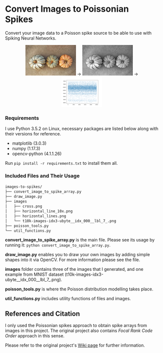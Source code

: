 # Convert Images to Poissonian Spikes

Convert your image data to a Poisson spike source to be able to use with Spiking Neural Networks.

<p align="center">
  <img src="images/pumpkins.jpeg" alt="Pumpkins-RGB" height="100">
  ->
  <img src="images/pumpkins_gray.jpeg" alt="Pumpkins-GrayScale" height="100">
  ->
  <img src="images/spikes_plot_pumpkins.png" alt="Pumpkins-SpikesPlot" height="100">
</p>


### Requirements
I use Python 3.5.2 on Linux, necessary packages are listed below along with their versions for reference.
* matplotlib (3.0.3)
* numpy (1.17.3)
* opencv-python (4.1.1.26)

Run `pip install -r requirements.txt` to install them all.

### Included Files and Their Usage
```
images-to-spikes/
├── convert_image_to_spike_array.py
├── draw_image.py
├── images
│   ├── cross.png
│   ├── horizontal_line_10x.png
│   ├── horizontal_lines.png
│   └── t10k-images-idx3-ubyte__idx_000__lbl_7_.png
├── poisson_tools.py
└── util_functions.py
```
**convert_image_to_spike_array.py** is the main file. Please see its usage by running it:  `python convert_image_to_spike_array.py`.

**draw_image.py** enables you to draw your own images by adding simple shapes into it via OpenCV. For more information please see the file.

**images** folder contains three of the images that I generated, and one example from MNIST dataset (t10k-images-idx3-ubyte__idx_000__lbl_7_.png).

**poisson_tools.py** is where the Poisson distribution modelling takes place.

**util_functions.py** includes utility functions of files and images.

## References and Citation
I only used the Poissonian spikes approach to obtain spike arrays from images in this project. The original project also contains _Focal Rank Code Order_ approach in this sense.

Please refer to the original project's [Wiki page](https://github.com/NEvision/NE15/wiki) for further information.
